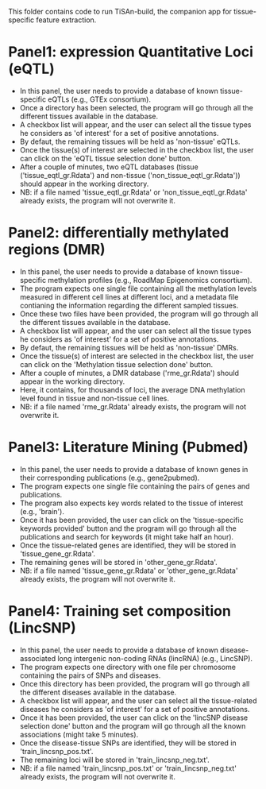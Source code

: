 This folder contains code to run TiSAn-build, the companion app for tissue-specific feature extraction.

# Panel1: expression Quantitative Loci (eQTL)

* In this panel, the user needs to provide a database of known tissue-specific eQTLs (e.g., GTEx consortium).
* Once a directory has been selected, the program will go through all the different tissues available in the database.
* A checkbox list will appear, and the user can select all the tissue types he considers as 'of interest' for a set of positive annotations.
* By defaut, the remaining tissues will be held as 'non-tissue' eQTLs.
* Once the tissue(s) of interest are selected in the checkbox list, the user can click on the 'eQTL tissue selection done' button.
* After a couple of minutes, two eQTL databases (tissue ('tissue_eqtl_gr.Rdata') and non-tissue ('non_tissue_eqtl_gr.Rdata')) should appear in the working directory.
* NB: if a file named 'tissue_eqtl_gr.Rdata' or 'non_tissue_eqtl_gr.Rdata' already exists, the program will not overwrite it.

# Panel2: differentially methylated regions (DMR)

* In this panel, the user needs to provide a database of known tissue-specific methylation profiles (e.g., RoadMap Epigenomics consortium).
* The program expects one single file containing all the methylation levels measured in different cell lines at different loci, and a metadata file contianing the information regarding the different sampled tissues.
* Once these two files have been provided, the program will go through all the different tissues available in the database.
* A checkbox list will appear, and the user can select all the tissue types he considers as 'of interest' for a set of positive annotations.
* By defaut, the remaining tissues will be held as 'non-tissue' DMRs.
* Once the tissue(s) of interest are selected in the checkbox list, the user can click on the 'Methylation tissue selection done' button.
* After a couple of minutes, a DMR database ('rme_gr.Rdata') should appear in the working directory.
* Here, it contains, for thousands of loci, the average DNA methylation level found in tissue and non-tissue cell lines.
* NB: if a file named 'rme_gr.Rdata' already exists, the program will not overwrite it.

# Panel3: Literature Mining (Pubmed)

* In this panel, the user needs to provide a database of known genes in their corresponding publications (e.g., gene2pubmed).
* The program expects one single file containing the pairs of genes and publications.
* The program also expects key words related to the tissue of interest (e.g., 'brain').
* Once it has been provided, the user can click on the 'tissue-specific keywords provided' button and the program will go through all the publications and search for keywords (it might take half an hour).
* Once the tissue-related genes are identified, they will be stored in 'tissue_gene_gr.Rdata'.
* The remaining genes will be stored in 'other_gene_gr.Rdata'.
* NB: if a file named 'tissue_gene_gr.Rdata' or 'other_gene_gr.Rdata' already exists, the program will not overwrite it.


# Panel4: Training set composition (LincSNP)

* In this panel, the user needs to provide a database of known disease-associated long intergenic non-coding RNAs (lincRNA) (e.g., LincSNP).
* The program expects one directory with one file per chromosome containing the pairs of SNPs and diseases.
* Once this directory has been provided, the program will go through all the different diseases available in the database.
* A checkbox list will appear, and the user can select all the tissue-related diseases he considers as 'of interest' for a set of positive annotations.
* Once it has been provided, the user can click on the 'lincSNP disease selection done' button and the program will go through all the known associations (might take 5 minutes).
* Once the disease-tissue SNPs are identified, they will be stored in 'train_lincsnp_pos.txt'.
* The remaining loci will be stored in 'train_lincsnp_neg.txt'.
* NB: if a file named 'train_lincsnp_pos.txt' or 'train_lincsnp_neg.txt' already exists, the program will not overwrite it.

